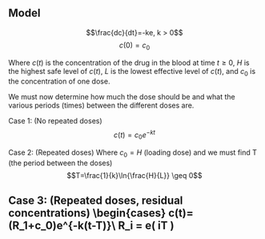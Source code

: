 ## Model
$$\frac{dc}{dt}=-ke, k > 0$$
$$c(0)=c_0$$

Where
$c(t)$ is the concentration of the drug in the blood at time $t \geq 0$,
$H$ is the highest safe level of $c(t)$,
$L$ is the lowest effective level of $c(t)$,
and $c_0$ is the concentration of one dose.

We must now determine how much the dose should be and what the various periods (times) between the different doses are.

Case 1: (No repeated doses)
$$c(t)=c_0e^{-kt}$$

Case 2: (Repeated doses)
Where $c_0 = H$ (loading dose) and we must find T (the period between the doses)
$$T=\frac{1}{k}\ln{\frac{H}{L}} \geq 0$$

Case 3: (Repeated doses, residual concentrations)
\begin{cases}
c(t)=(R_1+c_0)e^{-k(t-T)}\\
R_i = e( iT )
-